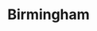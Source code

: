 ---
title: Birmingham
crosslinks:
- youtubefactsbot
- autotldr
- tmsbmeta
- MassdropBot
- autourbanbot
- u_imguralbumbot
- bamabeer
- botpopularitybot
- alabamapolitics
- brum
- ShitPoliticsSays
- MLS
- livven
- imaginarymaps
- AskReddit
- john_yukis_bots
- youtubot
- HuntsvilleAlabama
- NeutralPolitics
- Cumtown
---